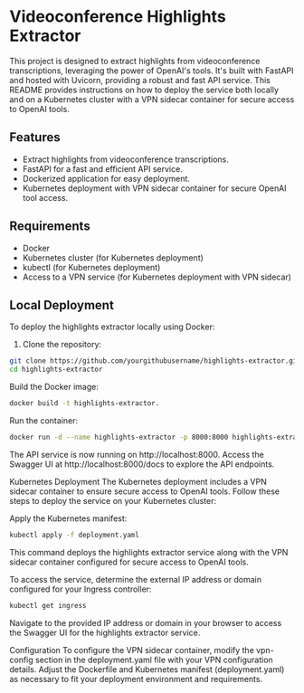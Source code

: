 # Videoconference Highlights Extractor

This project is designed to extract highlights from videoconference transcriptions, leveraging the power of OpenAI's tools. It's built with FastAPI and hosted with Uvicorn, providing a robust and fast API service. This README provides instructions on how to deploy the service both locally and on a Kubernetes cluster with a VPN sidecar container for secure access to OpenAI tools.

## Features

- Extract highlights from videoconference transcriptions.
- FastAPI for a fast and efficient API service.
- Dockerized application for easy deployment.
- Kubernetes deployment with VPN sidecar container for secure OpenAI tool access.

## Requirements

- Docker
- Kubernetes cluster (for Kubernetes deployment)
- kubectl (for Kubernetes deployment)
- Access to a VPN service (for Kubernetes deployment with VPN sidecar)

## Local Deployment

To deploy the highlights extractor locally using Docker:

1. Clone the repository:

```bash
git clone https://github.com/yourgithubusername/highlights-extractor.git
cd highlights-extractor
```

Build the Docker image:
```bash
docker build -t highlights-extractor.
```
Run the container:
```bash
docker run -d --name highlights-extractor -p 8000:8000 highlights-extractor
```
The API service is now running on http://localhost:8000.
Access the Swagger UI at http://localhost:8000/docs to explore the API endpoints.

Kubernetes Deployment
The Kubernetes deployment includes a VPN sidecar container to ensure secure access to OpenAI tools. Follow these steps to deploy the service on your Kubernetes cluster:

Apply the Kubernetes manifest:
```bash
kubectl apply -f deployment.yaml
```
This command deploys the highlights extractor service along with the VPN sidecar container configured for secure access to OpenAI tools.

To access the service, determine the external IP address or domain configured for your Ingress controller:
```bash
kubectl get ingress
```
Navigate to the provided IP address or domain in your browser to access the Swagger UI for the highlights extractor service.

Configuration
To configure the VPN sidecar container, modify the vpn-config section in the deployment.yaml file with your VPN configuration details.
Adjust the Dockerfile and Kubernetes manifest (deployment.yaml) as necessary to fit your deployment environment and requirements.


